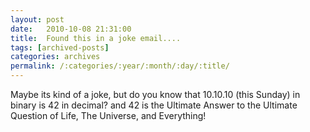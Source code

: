 ```yaml
---
layout: post
date:	2010-10-08 21:31:00
title:  Found this in a joke email....
tags: [archived-posts]
categories: archives
permalink: /:categories/:year/:month/:day/:title/
---
```

Maybe its kind of a joke, but do you know that 10.10.10 (this Sunday) in binary is 42 in decimal?
and 42 is the Ultimate Answer to the Ultimate Question of Life, The Universe, and Everything!

